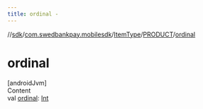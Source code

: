 ```yaml
---
title: ordinal -
---
```

//[sdk](../../../../index)/[com.swedbankpay.mobilesdk](../../index)/[ItemType](../index)/[PRODUCT](index)/[ordinal](ordinal)



# ordinal  
[androidJvm]  
Content  
val [ordinal](ordinal): [Int](https://kotlinlang.org/api/latest/jvm/stdlib/kotlin/-int/index.html)  



